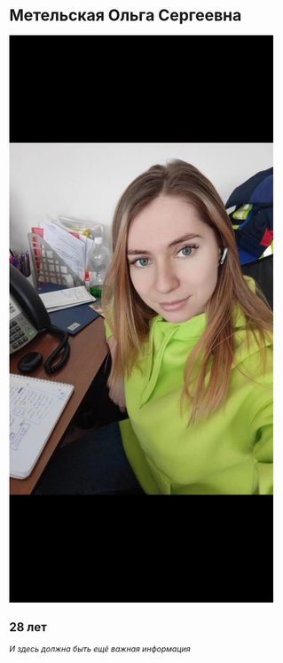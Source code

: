 # **Метельская Ольга Сергеевна**
![alt text](photo_2024-02-24_10-57-42.jpg)
## 28 лет
_И здесь должна быть ещё важная информация_
